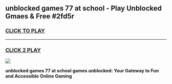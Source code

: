 
## unblocked games 77 at school - Play Unblocked Gmaes & Free #2fd5r
<h3>
<a href="https://news.freeplayer.one?title=unblocked_games_77_at_school&ref=03M">CLICK TO PLAY</a></h3>
<hr>

<h3>
<a href="https://news.freeplayer.one?title=unblocked_games_77_at_school&ref=03M">CLICK 2 PLAY</a>
  
</h3>

<a href="https://news.freeplayer.one?title=unblocked_games_77_at_school&ref=03M"><img src="https://clearcache.store/games.png"></a>


**unblocked games 77 at school games unblocked: Your Gateway to Fun and Accessible Online Gaming**
